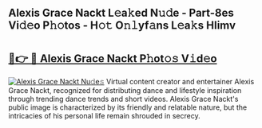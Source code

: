 ## Alexis Grace Nackt L𝚎a𝚔ed N𝚞𝚍e - Part-8es Vi𝚍𝚎o P𝚑𝚘tos - H𝚘𝚝 O𝚗𝚕yf𝚊ns L𝚎a𝚔s HIimv

# <h2><a href="http://kf94jkz.oniu.top/?m=Alexis+Grace+Nackt">🔗👉 🔴 Alexis Grace Nackt P𝚑ot𝚘𝚜 V𝚒d𝚎o</a></h2>

[![Alexis Grace Nackt Nu𝚍e𝚜](https://i.imgur.com/0qMVB7G.gif)](http://kf94jkz.oniu.top/?m=Alexis+Grace+Nackt)
Virtual content creator and entertainer Alexis Grace Nackt, recognized for distributing dance and lifestyle inspiration through trending dance trends and short videos. Alexis Grace Nackt's public image is characterized by its friendly and relatable nature, but the intricacies of his personal life remain shrouded in secrecy.  
